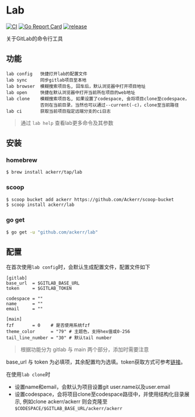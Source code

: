 # Lab

[![CI](https://github.com/Ackerr/lab/workflows/CI/badge.svg)](https://github.com/Ackerr/lab)
[![Go Report Card](https://goreportcard.com/badge/github.com/ackerr/lab)](https://goreportcard.com/report/github.com/ackerr/lab)
[![release](https://img.shields.io/github/v/release/ackerr/lab.svg)](https://github.com/ackerr/lab/releases)

关于GitLab的命令行工具

## 功能

```
lab config   快捷打开lab的配置文件
lab sync     同步gitlab项目至本地
lab browser  模糊搜索项目名, 回车后，默认浏览器中打开项目地址
lab open     快捷在默认浏览器中打开当前所在项目的web地址
lab clone    模糊搜索项目名, 如果设置了codespace, 会将项目clone至codespace，
             否则在当前目录，当然也可以通过--current(-c)，clone至当前路径
lab ci       获取当前项目指定远端分支的ci日志
```

> 通过 `lab help` 查看lab更多命令及其参数

## 安装

### homebrew

```bash
$ brew install ackerr/tap/lab
```

### scoop

```bash
$ scoop bucket add ackerr https://github.com/Ackerr/scoop-bucket
$ scoop install ackerr/lab
```

### go get

```bash
$ go get -u "github.com/ackerr/lab"
```

## 配置

在首次使用`lab config`时，会默认生成配置文件，配置文件如下

```
[gitlab]
base_url  = $GITLAB_BASE_URL
token     = $GITLAB_TOKEN

codespace = ""
name      = ""
email     = ""

[main]
fzf       = 0    # 是否使用系统fzf
theme_color      = "79" # 主题色，支持hex值或0-256
tail_line_number = "30" # 默认tail number
```

> 根据功能分为 gitlab 与 main 两个部分，添加时需要注意


base_url 与 token 为必填项，其余配置均为选填。token获取方式可参考[链接](https://docs.gitlab.com/ee/user/profile/personal_access_tokens.html#creating-a-personal-access-token)。

在使用`lab clone`时
- 设置name和email，会默认为项目设置git user.name以及user.email
- 设置codespace，会将项目clone至codespace路径中，并使用结构化目录展示, 例如clone ackerr/ackerr 则会克隆至`$CODESPACE/$GITLAB_BASE_URL/ackerr/ackerr`

